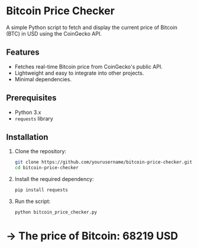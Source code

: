 # Bitcoin Price Checker

A simple Python script to fetch and display the current price of Bitcoin (BTC) in USD using the CoinGecko API.

## Features
- Fetches real-time Bitcoin price from CoinGecko's public API.
- Lightweight and easy to integrate into other projects.
- Minimal dependencies.

## Prerequisites
- Python 3.x
- `requests` library

## Installation
1. Clone the repository:
   ```bash
   git clone https://github.com/yourusername/bitcoin-price-checker.git
   cd bitcoin-price-checker
   ```
2. Install the required dependency:
   ```bash
   pip install requests
   ```
3. Run the script:
   ```bash
   python bitcoin_price_checker.py
# → The price of Bitcoin: 68219 USD
